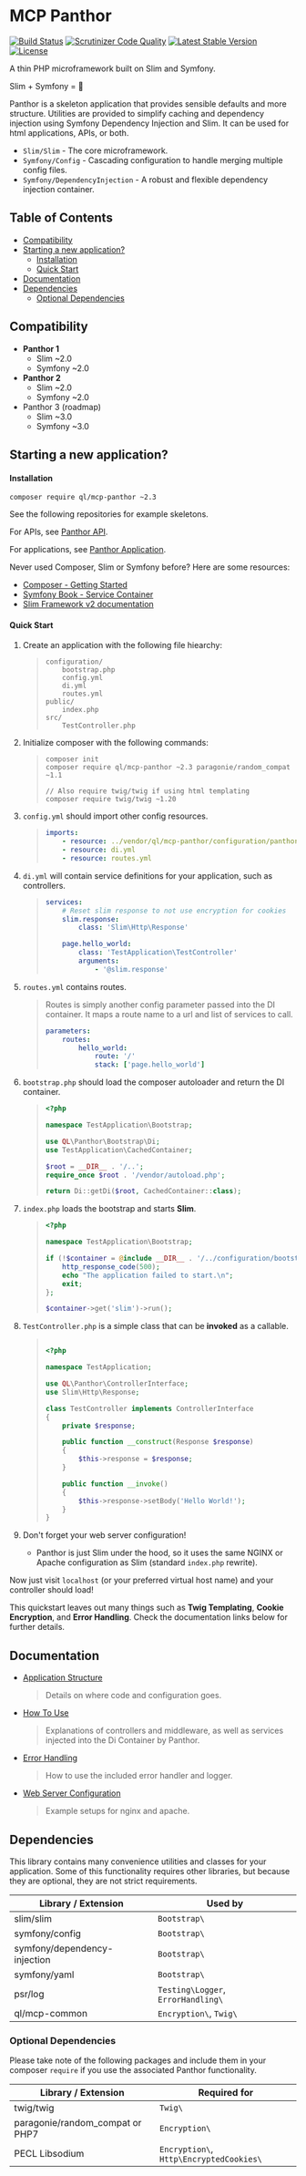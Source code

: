 # MCP Panthor

[![Build Status](https://travis-ci.org/quickenloans-mcp/mcp-panthor.png)](https://travis-ci.org/quickenloans-mcp/mcp-panthor)
[![Scrutinizer Code Quality](https://scrutinizer-ci.com/g/quickenloans-mcp/mcp-panthor/badges/quality-score.png?b=master)](https://scrutinizer-ci.com/g/quickenloans-mcp/mcp-panthor/?branch=master)
[![Latest Stable Version](https://poser.pugx.org/ql/mcp-panthor/version)](https://packagist.org/packages/ql/mcp-panthor)
[![License](https://poser.pugx.org/ql/mcp-panthor/license)](https://packagist.org/packages/ql/mcp-panthor)

A thin PHP microframework built on Slim and Symfony.

Slim + Symfony = :revolving_hearts:

Panthor is a skeleton application that provides sensible defaults and more structure. Utilities are provided to
simplify caching and dependency injection using Symfony Dependency Injection and Slim. It can be used for html
applications, APIs, or both.

- `Slim/Slim` - The core microframework.
- `Symfony/Config` - Cascading configuration to handle merging multiple config files.
- `Symfony/DependencyInjection` - A robust and flexible dependency injection container.

## Table of Contents

- [Compatibility](#compatibility)
- [Starting a new application?](#starting-a-new-application)
    - [Installation](#installation)
    - [Quick Start](#quick-start)
- [Documentation](#documentation)
- [Dependencies](#dependencies)
    - [Optional Dependencies](#optional-dependencies)

## Compatibility

- **Panthor 1**
    - Slim ~2.0
    - Symfony ~2.0
- **Panthor 2**
    - Slim ~2.0
    - Symfony ~2.0
- Panthor 3 (roadmap)
    - Slim ~3.0
    - Symfony ~3.0

## Starting a new application?

#### Installation

```
composer require ql/mcp-panthor ~2.3
```

See the following repositories for example skeletons.

For APIs, see [Panthor API](http://git/web-frameworks/panthor-api).

For applications, see [Panthor Application](http://git/web-frameworks/panthor-app).

Never used Composer, Slim or Symfony before? Here are some resources:
- [Composer - Getting Started](https://getcomposer.org/doc/00-intro.md)
- [Symfony Book - Service Container](http://symfony.com/doc/current/book/service_container.html)
- [Slim Framework v2 documentation](http://docs.slimframework.com/)

#### Quick Start

1. Create an application with the following file hiearchy:

   > ```
   > configuration/
   >     bootstrap.php
   >     config.yml
   >     di.yml
   >     routes.yml
   > public/
   >     index.php
   > src/
   >     TestController.php
   > ```

2. Initialize composer with the following commands:

   > ```
   > composer init
   > composer require ql/mcp-panthor ~2.3 paragonie/random_compat ~1.1
   >
   > // Also require twig/twig if using html templating
   > composer require twig/twig ~1.20
   > ```

3. `config.yml` should import other config resources.

    > ```yaml
    > imports:
    >     - resource: ../vendor/ql/mcp-panthor/configuration/panthor.yml
    >     - resource: di.yml
    >     - resource: routes.yml
    > ```

4. `di.yml` will contain service definitions for your application, such as controllers.

    > ```yaml
    > services:
    >     # Reset slim response to not use encryption for cookies
    >     slim.response:
    >         class: 'Slim\Http\Response'
    >
    >     page.hello_world:
    >         class: 'TestApplication\TestController'
    >         arguments:
    >             - '@slim.response'
    > ```

5. `routes.yml` contains routes.

    > Routes is simply another config parameter passed into the DI container. It maps a route name to a url and list of
    > services to call.
    > ```yaml
    > parameters:
    >     routes:
    >         hello_world:
    >             route: '/'
    >             stack: ['page.hello_world']
    > ```

6. `bootstrap.php` should load the composer autoloader and return the DI container.

    > ```php
    > <?php
    >
    > namespace TestApplication\Bootstrap;
    >
    > use QL\Panthor\Bootstrap\Di;
    > use TestApplication\CachedContainer;
    >
    > $root = __DIR__ . '/..';
    > require_once $root . '/vendor/autoload.php';
    >
    > return Di::getDi($root, CachedContainer::class);
    > ```

7. `index.php` loads the bootstrap and starts **Slim**.

    > ```php
    > <?php
    >
    > namespace TestApplication\Bootstrap;
    >
    > if (!$container = @include __DIR__ . '/../configuration/bootstrap.php') {
    >     http_response_code(500);
    >     echo "The application failed to start.\n";
    >     exit;
    > };
    >
    > $container->get('slim')->run();
    > ```

8. `TestController.php` is a simple class that can be **invoked** as a callable.

    > ```php
    >
    > <?php
    >
    > namespace TestApplication;
    >
    > use QL\Panthor\ControllerInterface;
    > use Slim\Http\Response;
    >
    > class TestController implements ControllerInterface
    > {
    >     private $response;
    >
    >     public function __construct(Response $response)
    >     {
    >         $this->response = $response;
    >     }
    >
    >     public function __invoke()
    >     {
    >         $this->response->setBody('Hello World!');
    >     }
    > }
    > ```

8. Don't forget your web server configuration!
   - Panthor is just Slim under the hood, so it uses the same NGINX or Apache configuration as Slim (standard
     `index.php` rewrite).

Now just visit `localhost` (or your preferred virtual host name) and your controller should load!

This quickstart leaves out many things such as **Twig Templating**, **Cookie Encryption**, and **Error Handling**.
Check the documentation links below for further details.

## Documentation

- [Application Structure](docs/APPLICATION_STRUCTURE.md)
  > Details on where code and configuration goes.

- [How To Use](docs/USAGE.md)
  > Explanations of controllers and middleware, as well as services injected into the Di Container by Panthor.

- [Error Handling](docs/ERRORS.md)
  > How to use the included error handler and logger.

- [Web Server Configuration](docs/SERVER.md)
  > Example setups for nginx and apache.

## Dependencies

This library contains many convenience utilities and classes for your application. Some of this functionality requires
other libraries, but because they are optional, they are not strict requirements.

Library / Extension              | Used by
-------------------------------- | -----------
slim/slim                        | `Bootstrap\`
symfony/config                   | `Bootstrap\`
symfony/dependency-injection     | `Bootstrap\`
symfony/yaml                     | `Bootstrap\`
psr/log                          | `Testing\Logger`, `ErrorHandling\`
ql/mcp-common                    | `Encryption\`, `Twig\`

### Optional Dependencies

Please take note of the following packages and include them in your composer `require` if you
use the associated Panthor functionality.

Library / Extension              | Required for
-------------------------------- | -----------
twig/twig                        | `Twig\`
paragonie/random_compat or PHP7  | `Encryption\`
PECL Libsodium                   | `Encryption\`, `Http\EncryptedCookies\`
